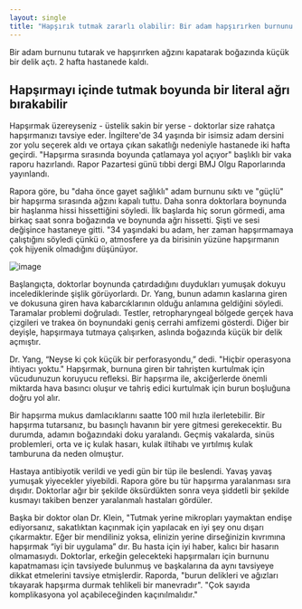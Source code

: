 ```yaml
---
layout: single
title: "Hapşırık tutmak zararlı olabilir: Bir adam hapşırırken burnunu tutarak ve ağzını kapatarak boğazında bir delik açtı!"
---
```

Bir adam burnunu tutarak ve hapşırırken ağzını kapatarak boğazında küçük bir delik açtı. 2 hafta hastanede kaldı.

Hapşırmayı içinde tutmak boyunda bir literal ağrı bırakabilir
-
Hapşırmak üzereyseniz - üstelik sakin bir yerse - doktorlar size rahatça hapşırmanızı tavsiye eder. İngiltere'de 34 yaşında bir isimsiz adam dersini zor yolu seçerek aldı ve ortaya çıkan sakatlığı nedeniyle hastanede iki hafta geçirdi. "Hapşırma sırasında boyunda çatlamaya yol açıyor" başlıklı bir vaka raporu hazırlandı. Rapor Pazartesi günü tıbbi dergi BMJ Olgu Raporlarında yayınlandı.

Rapora göre, bu "daha önce gayet sağlıklı" adam burnunu sıktı ve "güçlü" bir hapşırma sırasında ağzını kapalı tuttu. Daha sonra doktorlara boynunda bir haşlanma hissi hissettiğini söyledi. İlk başlarda hiç sorun görmedi, ama birkaç saat sonra boğazında ve boynunda ağrı hissetti. Şişti ve sesi değişince hastaneye gitti.
"34 yaşındaki bu adam, her zaman hapşırmamaya çalıştığını söyledi çünkü o, atmosfere ya da birisinin yüzüne hapşırmanın çok hijyenik olmadığını düşünüyor.

![image](https://www.abc.net.au/cm/rimage/9329682-16x9-large.jpg?v=2)

Başlangıçta, doktorlar boynunda çatırdadığını duydukları yumuşak dokuyu incelediklerinde şişlik görüyorlardı. Dr. Yang, bunun adamın kaslarına giren ve dokusuna giren hava kabarcıklarının olduğu anlamına geldiğini söyledi.
Taramalar problemi doğruladı. Testler, retropharyngeal bölgede gerçek hava çizgileri ve trakea ön boynundaki geniş cerrahi amfizemi gösterdi. Diğer bir deyişle, hapşırmaya tutmaya çalışırken, aslında boğazında küçük bir delik açmıştır.

<script async src="//pagead2.googlesyndication.com/pagead/js/adsbygoogle.js"></script>
<ins class="adsbygoogle"
     style="display:block; text-align:center;"
     data-ad-layout="in-article"
     data-ad-format="fluid"
     data-ad-client="ca-pub-7868661326160958"
     data-ad-slot="3072558811"></ins>
<script>
     (adsbygoogle = window.adsbygoogle || []).push({});
</script>

Dr. Yang, “Neyse ki çok küçük bir perforasyondu,” dedi. "Hiçbir operasyona ihtiyacı yoktu."
Hapşırmak, burnuna giren bir tahrişten kurtulmak için vücudunuzun koruyucu refleksi. Bir hapşırma ile, akciğerlerde önemli miktarda hava basıncı oluşur ve tahriş edici kurtulmak için burun boşluğuna doğru yol alır.

Bir hapşırma mukus damlacıklarını saatte 100 mil hızla ilerletebilir. Bir hapşırma tutarsanız, bu basınçlı havanın bir yere gitmesi gerekecektir. Bu durumda, adamın boğazındaki doku yaralandı. Geçmiş vakalarda, sinüs problemleri, orta ve iç kulak hasarı, kulak iltihabı ve yırtılmış kulak tamburuna da neden olmuştur.

Hastaya antibiyotik verildi ve yedi gün bir tüp ile beslendi. Yavaş yavaş yumuşak yiyecekler yiyebildi.
Rapora göre bu tür hapşırma yaralanması sıra dışıdır. Doktorlar ağır bir şekilde öksürdükten sonra veya şiddetli bir şekilde kusmayı takiben benzer yaralanmalı hastaları gördüler.

Başka bir doktor olan Dr. Klein, "Tutmak yerine mikropları yaymaktan endişe ediyorsanız, sakatlıktan kaçınmak için yapılacak en iyi şey onu dışarı çıkarmaktır. Eğer bir mendiliniz yoksa, elinizin yerine dirseğinizin kıvrımına hapşırmak “iyi bir uygulama” dır.
Bu hasta için iyi haber, kalıcı bir hasarın olmamasıydı. Doktorlar, erkeğin gelecekteki hapşırmaları için burnunu kapatmaması için tavsiyede bulunmuş ve başkalarına da aynı tavsiyeye dikkat etmelerini tavsiye etmişlerdir.
Raporda, "burun delikleri ve ağızları tıkayarak hapşırma durmak tehlikeli bir manevradır". "Çok sayıda komplikasyona yol açabileceğinden kaçınılmalıdır."
